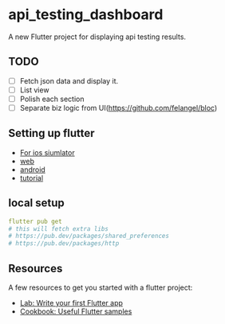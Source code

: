 # api_testing_dashboard

A new Flutter project for displaying api testing results.

## TODO

- [ ] Fetch json data and display it.
- [ ] List view
- [ ] Polish each section
- [ ] Separate biz logic from UI(https://github.com/felangel/bloc)

## Setting up flutter

- [For ios siumlator](https://flutter.dev/docs/get-started/install/macos)
- [web](https://flutter.dev/docs/get-started/web)
- [android](https://developer.android.com/studio/run/emulator-acceleration#vm-mac)
- [tutorial](https://flutter.dev/docs/get-started/codelab)

## local setup

```yaml
flutter pub get
# this will fetch extra libs
# https://pub.dev/packages/shared_preferences
# https://pub.dev/packages/http
```

## Resources

A few resources to get you started with a flutter project:

- [Lab: Write your first Flutter app](https://flutter.dev/docs/get-started/codelab)
- [Cookbook: Useful Flutter samples](https://flutter.dev/docs/cookbook)
